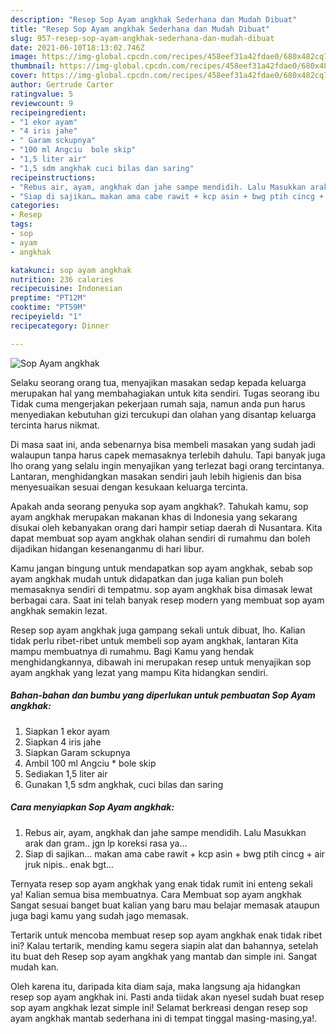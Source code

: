 ```yaml
---
description: "Resep Sop Ayam angkhak Sederhana dan Mudah Dibuat"
title: "Resep Sop Ayam angkhak Sederhana dan Mudah Dibuat"
slug: 957-resep-sop-ayam-angkhak-sederhana-dan-mudah-dibuat
date: 2021-06-10T18:13:02.746Z
image: https://img-global.cpcdn.com/recipes/458eef31a42fdae0/680x482cq70/sop-ayam-angkhak-foto-resep-utama.jpg
thumbnail: https://img-global.cpcdn.com/recipes/458eef31a42fdae0/680x482cq70/sop-ayam-angkhak-foto-resep-utama.jpg
cover: https://img-global.cpcdn.com/recipes/458eef31a42fdae0/680x482cq70/sop-ayam-angkhak-foto-resep-utama.jpg
author: Gertrude Carter
ratingvalue: 5
reviewcount: 9
recipeingredient:
- "1 ekor ayam"
- "4 iris jahe"
- " Garam sckupnya"
- "100 ml Angciu  bole skip"
- "1,5 liter air"
- "1,5 sdm angkhak cuci bilas dan saring"
recipeinstructions:
- "Rebus air, ayam, angkhak dan jahe sampe mendidih. Lalu Masukkan arak dan gram.. jgn lp koreksi rasa ya…"
- "Siap di sajikan… makan ama cabe rawit + kcp asin + bwg ptih cincg + air jruk nipis.. enak bgt…"
categories:
- Resep
tags:
- sop
- ayam
- angkhak

katakunci: sop ayam angkhak 
nutrition: 236 calories
recipecuisine: Indonesian
preptime: "PT12M"
cooktime: "PT59M"
recipeyield: "1"
recipecategory: Dinner

---
```



![Sop Ayam angkhak](https://img-global.cpcdn.com/recipes/458eef31a42fdae0/680x482cq70/sop-ayam-angkhak-foto-resep-utama.jpg)

Selaku seorang orang tua, menyajikan masakan sedap kepada keluarga merupakan hal yang membahagiakan untuk kita sendiri. Tugas seorang ibu Tidak cuma mengerjakan pekerjaan rumah saja, namun anda pun harus menyediakan kebutuhan gizi tercukupi dan olahan yang disantap keluarga tercinta harus nikmat.

Di masa  saat ini, anda sebenarnya bisa membeli masakan yang sudah jadi walaupun tanpa harus capek memasaknya terlebih dahulu. Tapi banyak juga lho orang yang selalu ingin menyajikan yang terlezat bagi orang tercintanya. Lantaran, menghidangkan masakan sendiri jauh lebih higienis dan bisa menyesuaikan sesuai dengan kesukaan keluarga tercinta. 



Apakah anda seorang penyuka sop ayam angkhak?. Tahukah kamu, sop ayam angkhak merupakan makanan khas di Indonesia yang sekarang disukai oleh kebanyakan orang dari hampir setiap daerah di Nusantara. Kita dapat membuat sop ayam angkhak olahan sendiri di rumahmu dan boleh dijadikan hidangan kesenanganmu di hari libur.

Kamu jangan bingung untuk mendapatkan sop ayam angkhak, sebab sop ayam angkhak mudah untuk didapatkan dan juga kalian pun boleh memasaknya sendiri di tempatmu. sop ayam angkhak bisa dimasak lewat berbagai cara. Saat ini telah banyak resep modern yang membuat sop ayam angkhak semakin lezat.

Resep sop ayam angkhak juga gampang sekali untuk dibuat, lho. Kalian tidak perlu ribet-ribet untuk membeli sop ayam angkhak, lantaran Kita mampu membuatnya di rumahmu. Bagi Kamu yang hendak menghidangkannya, dibawah ini merupakan resep untuk menyajikan sop ayam angkhak yang lezat yang mampu Kita hidangkan sendiri.

<!--inarticleads1-->

##### Bahan-bahan dan bumbu yang diperlukan untuk pembuatan Sop Ayam angkhak:

1. Siapkan 1 ekor ayam
1. Siapkan 4 iris jahe
1. Siapkan  Garam sckupnya
1. Ambil 100 ml Angciu * bole skip
1. Sediakan 1,5 liter air
1. Gunakan 1,5 sdm angkhak, cuci bilas dan saring




<!--inarticleads2-->

##### Cara menyiapkan Sop Ayam angkhak:

1. Rebus air, ayam, angkhak dan jahe sampe mendidih. Lalu Masukkan arak dan gram.. jgn lp koreksi rasa ya…
1. Siap di sajikan… makan ama cabe rawit + kcp asin + bwg ptih cincg + air jruk nipis.. enak bgt…




Ternyata resep sop ayam angkhak yang enak tidak rumit ini enteng sekali ya! Kalian semua bisa membuatnya. Cara Membuat sop ayam angkhak Sangat sesuai banget buat kalian yang baru mau belajar memasak ataupun juga bagi kamu yang sudah jago memasak.

Tertarik untuk mencoba membuat resep sop ayam angkhak enak tidak ribet ini? Kalau tertarik, mending kamu segera siapin alat dan bahannya, setelah itu buat deh Resep sop ayam angkhak yang mantab dan simple ini. Sangat mudah kan. 

Oleh karena itu, daripada kita diam saja, maka langsung aja hidangkan resep sop ayam angkhak ini. Pasti anda tiidak akan nyesel sudah buat resep sop ayam angkhak lezat simple ini! Selamat berkreasi dengan resep sop ayam angkhak mantab sederhana ini di tempat tinggal masing-masing,ya!.

